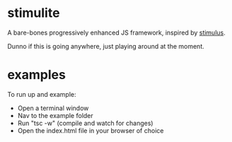 # stimulite
A bare-bones progressively enhanced JS framework, inspired by [stimulus](https://github.com/stimulusjs/stimulus).

Dunno if this is going anywhere, just playing around at the moment.

# examples

To run up and example:
* Open a terminal window
* Nav to the example folder
* Run "tsc -w"		(compile and watch for changes)
* Open the index.html file in your browser of choice 

